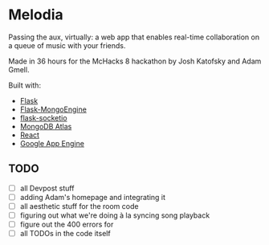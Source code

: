 # Melodia

Passing the aux, virtually: a web app that enables real-time collaboration on a queue of music with your friends.

Made in 36 hours for the McHacks 8 hackathon by Josh Katofsky and Adam Gmell.

Built with:

- [Flask](https://palletsprojects.com/p/flask/)
- [Flask-MongoEngine](http://docs.mongoengine.org/projects/flask-mongoengine/en/latest/)
- [flask-socketio](https://en.wikipedia.org/wiki/WebSocket)
- [MongoDB Atlas](https://www.mongodb.com/cloud/atlas)
- [React](https://reactjs.org/)
- [Google App Engine](https://cloud.google.com/appengine)

## TODO

- [ ] all Devpost stuff
- [ ] adding Adam's homepage and integrating it
- [ ] all aesthetic stuff for the room code
- [ ] figuring out what we're doing à la syncing song playback
- [ ] figure out the 400 errors for 
- [ ] all TODOs in the code itself

